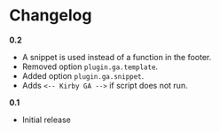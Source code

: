 # Changelog

**0.2**

- A snippet is used instead of a function in the footer.
- Removed option `plugin.ga.template`.
- Added option `plugin.ga.snippet`.
- Adds `<-- Kirby GA -->` if script does not run.

**0.1**

- Initial release